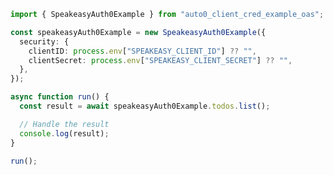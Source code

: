 <!-- Start SDK Example Usage [usage] -->
```typescript
import { SpeakeasyAuth0Example } from "auto0_client_cred_example_oas";

const speakeasyAuth0Example = new SpeakeasyAuth0Example({
  security: {
    clientID: process.env["SPEAKEASY_CLIENT_ID"] ?? "",
    clientSecret: process.env["SPEAKEASY_CLIENT_SECRET"] ?? "",
  },
});

async function run() {
  const result = await speakeasyAuth0Example.todos.list();

  // Handle the result
  console.log(result);
}

run();

```
<!-- End SDK Example Usage [usage] -->